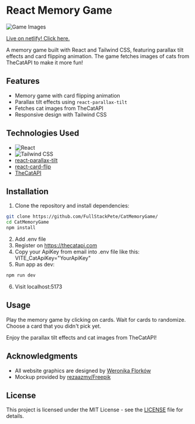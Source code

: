 # React Memory Game

![Game Images](https://github.com/FullStackPete/CatMemoryGame/assets/123159152/18c8b559-fd43-4f54-bf62-3742608eb438)

[Live on netlify! Click here.](https://luxury-stroopwafel-b36b51.netlify.app/)

A memory game built with React and Tailwind CSS, featuring parallax tilt effects and card flipping animation. The game fetches images of cats from TheCatAPI to make it more fun!



## Features

- Memory game with card flipping animation
- Parallax tilt effects using `react-parallax-tilt`
- Fetches cat images from TheCatAPI
- Responsive design with Tailwind CSS

## Technologies Used

- ![React](https://img.shields.io/badge/-React-61DAFB?logo=react&logoColor=white)
- ![Tailwind CSS](https://img.shields.io/badge/-Tailwind_CSS-38B2AC?logo=tailwind-css&logoColor=white)
- [react-parallax-tilt](https://www.npmjs.com/package/react-parallax-tilt)
- [react-card-flip](https://www.npmjs.com/package/react-card-flip)
- [TheCatAPI](https://thecatapi.com/)

## Installation

1. Clone the repository and install dependencies:

```bash
git clone https://github.com/FullStackPete/CatMemoryGame/
cd CatMemoryGame
npm install
```
2. Add .env file
3. Register on https://thecatapi.com
4. Copy your ApiKey from email into .env file like this: 
VITE_CatApiKey="YourApiKey"
5. Run app as dev:
```bash
npm run dev
```
6. Visit localhost:5173

## Usage

Play the memory game by clicking on cards.
Wait for cards to randomize.
Choose a card that you didn't pick yet.

Enjoy the parallax tilt effects and cat images from TheCatAPI!

## Acknowledgments

- All website graphics are designed by [Weronika Florków](https://instagram.com/weronikaflorkow)
- Mockup provided by <a href="http://www.freepik.com">rezaazmy/Freepik</a>

## License

This project is licensed under the MIT License - see the [LICENSE](LICENSE) file for details.
